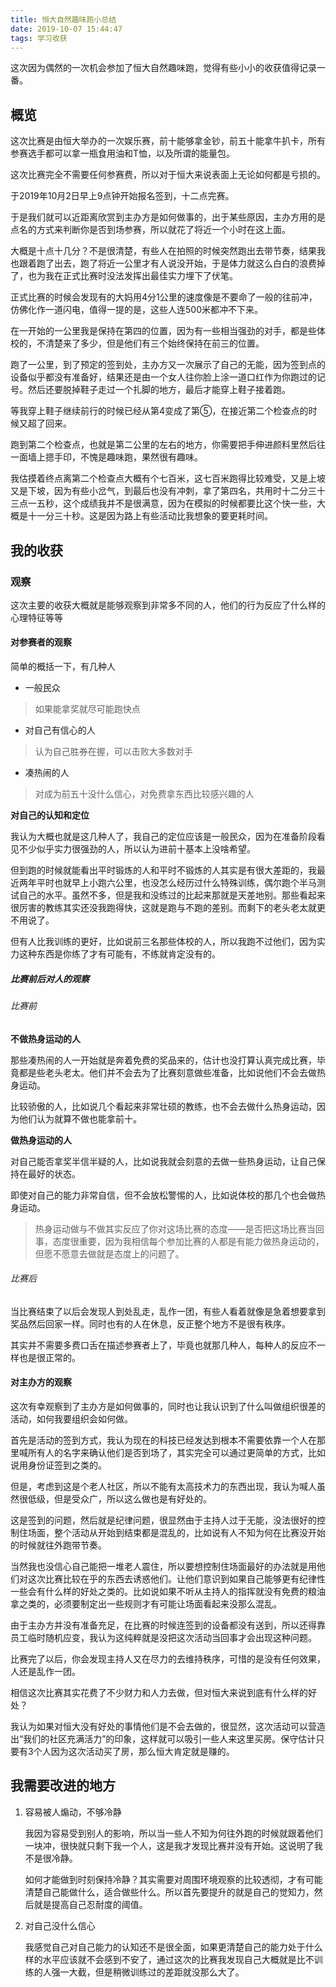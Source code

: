```yaml
---
title: 恒大自然趣味跑小总结
date: 2019-10-07 15:44:47
tags: 学习收获
---
```


这次因为偶然的一次机会参加了恒大自然趣味跑，觉得有些小小的收获值得记录一番。

<!--more-->

## 概览

这次比赛是由恒大举办的一次娱乐赛，前十能够拿金钞，前五十能拿牛扒卡，所有参赛选手都可以拿一瓶食用油和T恤，以及所谓的能量包。

这次比赛完全不需要任何参赛费，所以对于恒大来说表面上无论如何都是亏损的。

于2019年10月2日早上9点钟开始报名签到，十二点完赛。

于是我们就可以近距离欣赏到主办方是如何做事的，出于某些原因，主办方用的是点名的方式来判断你是否到场参赛，所以就花了将近一个小时在这上面。

大概是十点十几分？不是很清楚，有些人在拍照的时候突然跑出去带节奏，结果我也跟着跑了出去，跑了将近一公里才有人说没开始，于是体力就这么白白的浪费掉了，也为我在正式比赛时没法发挥出最佳实力埋下了伏笔。

正式比赛的时候会发现有的大妈用4分1公里的速度像是不要命了一般的往前冲，仿佛化作一道闪电，值得一提的是，这些人连500米都冲不下来。

在一开始的一公里我是保持在第四的位置，因为有一些相当强劲的对手，都是些体校的，不清楚来了多少，但是他们有三个始终保持在前三的位置。

跑了一公里，到了预定的签到处，主办方又一次展示了自己的无能，因为签到点的设备似乎都没有准备好，结果还是由一个女人往你脸上涂一道口红作为你跑过的记号。然后还要脱掉鞋子走过一个扎脚的地方，最后才能穿上鞋子接着跑。

等我穿上鞋子继续前行的时候已经从第4变成了第⑤，在接近第二个检查点的时候又超了回来。

跑到第二个检查点，也就是第二公里的左右的地方，你需要把手伸进颜料里然后往一面墙上摁手印，不愧是趣味跑，果然很有趣味。

我估摸着终点离第二个检查点大概有个七百米，这七百米跑得比较难受，又是上坡又是下坡，因为有些小岔气，到最后也没有冲刺，拿了第四名，共用时十二分三十三点一五秒，这个成绩我并不是很满意，因为在模拟的时候都要比这个快一些，大概是十一分三十秒。这是因为路上有些活动比我想象的要更耗时间。

## 我的收获

### 观察

这次主要的收获大概就是能够观察到非常多不同的人，他们的行为反应了什么样的心理特征等等

#### 对参赛者的观察

简单的概括一下，有几种人

- 一般民众

> 如果能拿奖就尽可能跑快点

- 对自己有信心的人

> 认为自己胜券在握，可以击败大多数对手

- 凑热闹的人

> 对成为前五十没什么信心，对免费拿东西比较感兴趣的人 

**对自己的认知和定位**

我认为大概也就是这几种人了，我自己的定位应该是一般民众，因为在准备阶段看见不少似乎实力很强劲的人，所以认为进前十基本上没啥希望。

但到跑的时候就能看出平时锻炼的人和平时不锻炼的人其实是有很大差距的，我最近两年平时也就早上小跑六公里，也没怎么经历过什么特殊训练，偶尔跑个半马测试自己的水平。虽然不多，但是我和没练过的比起来那就是天差地别。那些看起来很厉害的教练其实还没我跑得快，这就是跑与不跑的差别。而剩下的老头老太就更不用说了。

但有人比我训练的更好，比如说前三名那些体校的人，所以我跑不过他们，因为实力这种东西是你练了才有可能有，不练就肯定没有的。

##### 比赛前后对人的观察

###### 比赛前

**不做热身运动的人**

那些凑热闹的人一开始就是奔着免费的奖品来的，估计也没打算认真完成比赛，毕竟都是些老头老太。他们并不会去为了比赛刻意做些准备，比如说他们不会去做热身运动。

比较骄傲的人，比如说几个看起来非常壮硕的教练，也不会去做什么热身运动，因为他们认为就算不做也能拿前十。

**做热身运动的人**

对自己能否拿奖半信半疑的人，比如说我就会刻意的去做一些热身运动，让自己保持在最好的状态。

即使对自己的能力非常自信，但不会放松警惕的人，比如说体校的那几个也会做热身运动。

> 热身运动做与不做其实反应了你对这场比赛的态度——是否把这场比赛当回事，态度很重要，因为我相信每个参加比赛的人都是有能力做热身运动的，但愿不愿意去做就是态度上的问题了。

###### 比赛后

当比赛结束了以后会发现人到处乱走，乱作一团，有些人看着就像是急着想要拿到奖品然后回家一样。同时也有的人在休息，反正整个地方不是很有秩序。

其实并不需要多费口舌在描述参赛者上了，毕竟也就那几种人，每种人的反应不一样也是很正常的。

#### 对主办方的观察

这次有幸观察到了主办方是如何做事的，同时也让我认识到了什么叫做组织很差的活动，如何我要组织会如何做。

首先是活动的签到方式，我认为现在的科技已经发达到根本不需要依靠一个人在那里喊所有人的名字来确认他们是否到场了，其实完全可以通过更简单的方式，比如说用身份证签到之类的。

但是，考虑到这是个老人社区，所以不能有太高技术力的东西出现，我认为喊人虽然很低级，但是受众广，所以这么做也是有好处的。

这是签到的问题，然后就是纪律问题，很显然由于主持人过于无能，没法很好的控制住场面，整个活动从开始到结束都是混乱的，比如说有人不知为何在比赛没开始的时候就往外跑带节奏。

当然我也没信心自己能把一堆老人震住，所以要想控制住场面最好的办法就是用他们对这次比赛比较在乎的东西去诱惑他们。让他们意识到如果自己能够更有纪律性一些会有什么样的好处之类的。比如说如果不听从主持人的指挥就没有免费的粮油拿之类的，必须要制定出一些规则才有可能让场面看起来没那么混乱。

由于主办方并没有准备充足，在比赛的时候连签到的设备都没有送到，所以还得靠员工临时随机应变，我认为这纯粹就是没把这次活动当回事才会出现这种问题。

比赛完了以后，你会发现主持人又在尽力的去维持秩序，可惜的是没有任何效果，人还是乱作一团。

相信这次比赛其实花费了不少财力和人力去做，但对恒大来说到底有什么样的好处？

我认为如果对恒大没有好处的事情他们是不会去做的，很显然，这次活动可以营造出“我们的社区充满活力”的印象，这样就可以吸引一些人来这里买房。保守估计只要有3个人因为这次活动买了房，那么恒大肯定就是赚的。

## 我需要改进的地方

1. 容易被人煽动，不够冷静

   我因为容易受到别人的影响，所以当一些人不知为何往外跑的时候就跟着他们一块冲，很快就只剩下我一个人，这是我才发现比赛并没有开始。这说明了我不是很冷静。

   如何才能做到时刻保持冷静？其实需要对周围环境观察的比较透彻，才有可能清楚自己能做什么，适合做些什么。所以首先要提升的就是自己的觉知力，然后就是提高自己忍耐度的阈值。

2. 对自己没什么信心

   我感觉自己对自己能力的认知还不是很全面，如果更清楚自己的能力处于什么样的水平应该就不会感到不安了，通过这次的比赛我发现自己大概就是比不训练的人强一大截，但是稍微训练过的差距就没那么大了。